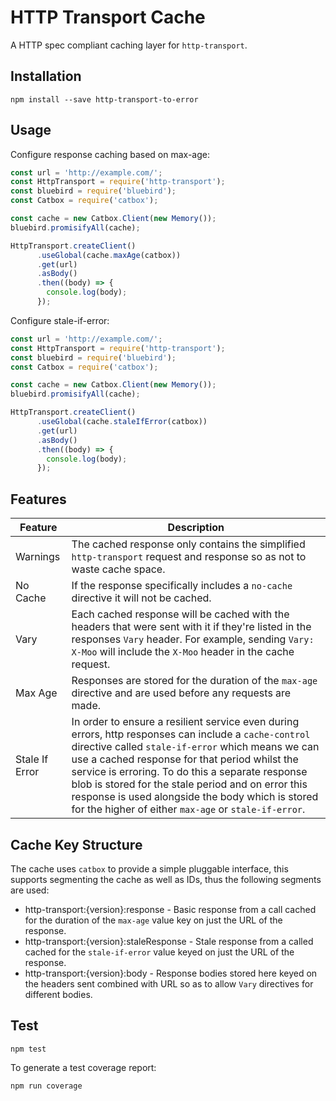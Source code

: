 # HTTP Transport Cache

A HTTP spec compliant caching layer for `http-transport`.

## Installation

```
npm install --save http-transport-to-error
```

## Usage

Configure response caching based on max-age:

```js
const url = 'http://example.com/';
const HttpTransport = require('http-transport');
const bluebird = require('bluebird');
const Catbox = require('catbox');

const cache = new Catbox.Client(new Memory());
bluebird.promisifyAll(cache);

HttpTransport.createClient()
      .useGlobal(cache.maxAge(catbox))
      .get(url)
      .asBody()
      .then((body) => {
        console.log(body);
      });
```

Configure stale-if-error:

```js
const url = 'http://example.com/';
const HttpTransport = require('http-transport');
const bluebird = require('bluebird');
const Catbox = require('catbox');

const cache = new Catbox.Client(new Memory());
bluebird.promisifyAll(cache);

HttpTransport.createClient()
      .useGlobal(cache.staleIfError(catbox))
      .get(url)
      .asBody()
      .then((body) => {
        console.log(body);
      });
```

## Features

|Feature|Description|
|----|-----------|
|Warnings|The cached response only contains the simplified `http-transport` request and response so as not to waste cache space.|
|No Cache|If the response specifically includes a `no-cache` directive it will not be cached.|
|Vary|Each cached response will be cached with the headers that were sent with it if they're listed in the responses `Vary` header. For example, sending `Vary: X-Moo` will include the `X-Moo` header in the cache request.|
|Max Age|Responses are stored for the duration of the `max-age` directive and are used before any requests are made.|
|Stale If Error|In order to ensure a resilient service even during errors, http responses can include a `cache-control` directive called `stale-if-error` which means we can use a cached response for that period whilst the service is erroring. To do this a separate response blob is stored for the stale period and on error this response is used alongside the body which is stored for the higher of either `max-age` or `stale-if-error`.|

## Cache Key Structure
 
The cache uses `catbox` to provide a simple pluggable interface, this supports segmenting the cache as well as IDs, thus the following segments are used:

* http-transport:{version}:response - Basic response from a call cached for the duration of the `max-age` value key on just the URL of the response.
* http-transport:{version}:staleResponse - Stale response from a called cached for the `stale-if-error` value keyed on just the URL of the response.
* http-transport:{version}:body - Response bodies stored here keyed on the headers sent combined with URL so as to allow `Vary` directives for different bodies.


## Test

```
npm test
```

To generate a test coverage report:

```
npm run coverage
```
